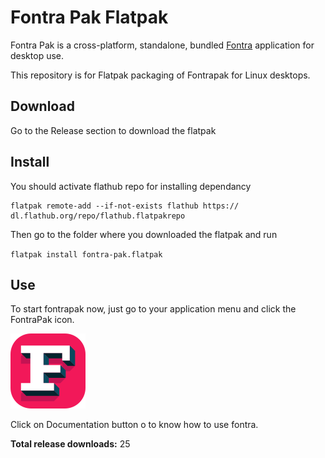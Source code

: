 # Fontra Pak Flatpak

Fontra Pak is a cross-platform, standalone, bundled [Fontra](https://github.com/fontra/fontra) application for desktop use.

This repository is for Flatpak packaging of Fontrapak for Linux desktops.
## Download

Go to the Release section to download the flatpak

## Install

You should activate flathub repo for installing dependancy
```
flatpak remote-add --if-not-exists flathub https://
dl.flathub.org/repo/flathub.flatpakrepo

```
Then go to the folder where you downloaded the flatpak and run

`flatpak install fontra-pak.flatpak`

## Use

To start fontrapak now, just go to your application menu and click the FontraPak icon.

![FontraPak](data/icons/fontrapak.png)

Click on Documentation button o to know how to use fontra.

<!--DOWNLOAD_COUNT-->
**Total release downloads:** 25
